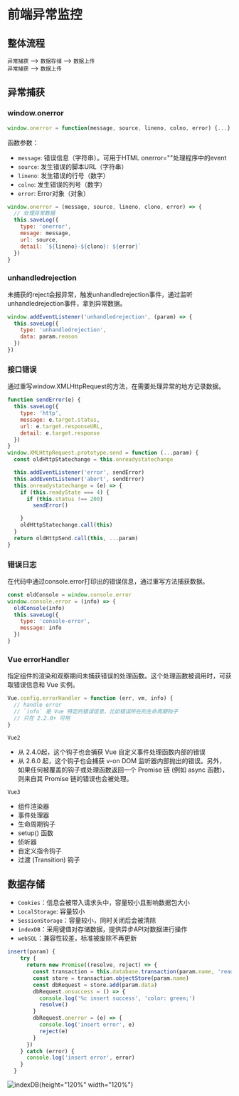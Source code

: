 # 前端异常监控

## 整体流程

`异常捕获` --> `数据存储` --> `数据上传`  
`异常捕获` --> `数据上传`

## 异常捕获

### window.onerror

```js
window.onerror = function(message, source, lineno, colno, error) {...}
```
函数参数：
* `message`: 错误信息（字符串）。可用于HTML onerror=""处理程序中的event
* `source`: 发生错误的脚本URL（字符串）
* `lineno`:  发生错误的行号（数字）
* `colno`:  发生错误的列号（数字）
* `error`: Error对象（对象）

```js
window.onerror = (message, source, lineno, clono, error) => {
  // 处理异常数据
  this.saveLog({
    type: 'onerror',
    mesage: message,
    url: source,
    detail: `${lineno}-${clono}: ${error}`
  })
}
```

### unhandledrejection

未捕获的reject会报异常，触发unhandledrejection事件，通过监听unhandledrejection事件，拿到异常数据。
```js
window.addEventListener('unhandledrejection', (param) => {
  this.saveLog({
    type: 'unhandledrejection',
    data: param.reason
  })
})
```

### 接口错误
通过重写window.XMLHttpRequest的方法，在需要处理异常的地方记录数据。
```js
function sendError(e) {
  this.saveLog({
    type: 'http',
    message: e.target.status,
    url: e.target.responseURL,
    detail: e.target.response
  })
}
window.XMLHttpRequest.prototype.send = function (...param) {
  const oldHttpStatechange = this.onreadystatechange

  this.addEventListener('error', sendError)
  this.addEventListener('abort', sendError)
  this.onreadystatechange = (e) => {
    if (this.readyState === 4) {
      if (this.status !== 200)
        sendError()

    }
    oldHttpStatechange.call(this)
  }
  return oldHttpSend.call(this, ...param)
}
```

### 错误日志
在代码中通过console.error打印出的错误信息，通过重写方法捕获数据。
```js
const oldConsole = window.console.error
window.console.error = (info) => {
  oldConsole(info)
  this.saveLog({
    type: 'console-error',
    message: info
  })
}
```

### Vue errorHandler
指定组件的渲染和观察期间未捕获错误的处理函数。这个处理函数被调用时，可获取错误信息和 Vue 实例。

```js
Vue.config.errorHandler = function (err, vm, info) {
  // handle error
  // `info` 是 Vue 特定的错误信息，比如错误所在的生命周期钩子
  // 只在 2.2.0+ 可用
}
```
`Vue2`
* 从 2.4.0起，这个钩子也会捕获 Vue 自定义事件处理函数内部的错误
* 从 2.6.0 起，这个钩子也会捕获 v-on DOM 监听器内部抛出的错误。另外，如果任何被覆盖的钩子或处理函数返回一个 Promise 链 (例如 async 函数)，则来自其 Promise 链的错误也会被处理。

`Vue3`
* 组件渲染器
* 事件处理器
* 生命周期钩子
* setup() 函数
* 侦听器
* 自定义指令钩子
* 过渡 (Transition) 钩子

## 数据存储
*	`Cookies`：信息会被带入请求头中，容量较小且影响数据包大小
*	`LocalStorage`: 容量较小
*	`SessionStorage`：容量较小，同时关闭后会被清除
*	`indexDB`：采用键值对存储数据，提供异步API对数据进行操作
*	`webSQL`：兼容性较差，标准被废除不再更新

```js
insert(param) {
    try {
      return new Promise((resolve, reject) => {
        const transaction = this.database.transaction(param.name, 'readwrite')
        const store = transaction.objectStore(param.name)
        const dbRequest = store.add(param.data)
        dbRequest.onsuccess = () => {
          console.log('%c insert success', 'color: green;')
          resolve()
        }
        dbRequest.onerror = (e) => {
          console.log('insert error', e)
          reject(e)
        }
      })
    } catch (error) {
      console.log('insert error', error)
    }
  }
```
![indexDB](/img/errorHandler_indexDB.png){height="120%" width="120%"}